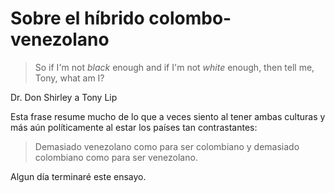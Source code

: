 # Sobre el híbrido colombo-venezolano

>So if I'm not *black* enough and if I'm not *white* enough, then tell me, Tony, what am I?

Dr. Don Shirley a Tony Lip

Esta frase resume mucho de lo que a veces siento al tener ambas culturas y más aún políticamente al estar los países tan contrastantes:

> Demasiado venezolano como para ser colombiano y demasiado colombiano como para ser venezolano.

Algun día terminaré este ensayo.